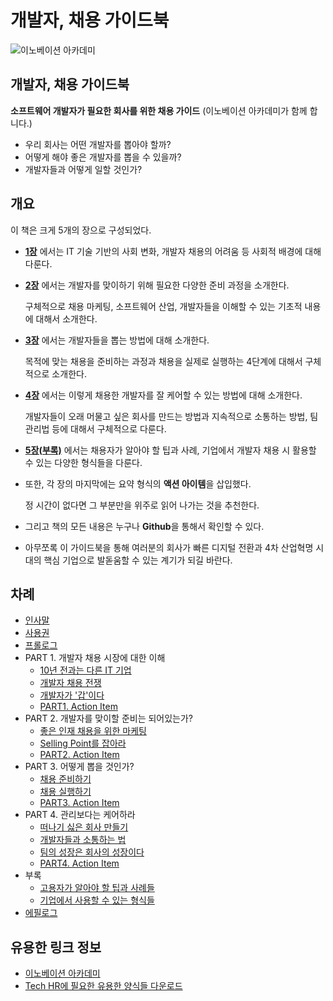 # 개발자, 채용 가이드북

![&#xC774;&#xB178;&#xBCA0;&#xC774;&#xC158; &#xC544;&#xCE74;&#xB370;&#xBBF8;](https://innovationacademy.kr/static/media/img-about-logo-primary.88303c97.svg)

## 개발자, 채용 가이드북

**소프트웨어 개발자가 필요한 회사를 위한 채용 가이드** \(이노베이션 아카데미가 함께 합니다.\)

* 우리 회사는 어떤 개발자를 뽑아야 할까?
* 어떻게 해야 좋은 개발자를 뽑을 수 있을까?
* 개발자들과 어떻게 일할 것인가?

## 개요

이 책은 크게 5개의 장으로 구성되었다.

* **[1장](https://github.com/innovationacademy-kr/tech-hr/tree/master/part1)** 에서는 IT 기술 기반의 사회 변화, 개발자 채용의 어려움 등 사회적 배경에 대해 다룬다.
* **[2장](https://github.com/innovationacademy-kr/tech-hr/tree/master/part2)** 에서는 개발자를 맞이하기 위해 필요한 다양한 준비 과정을 소개한다.

  구체적으로 채용 마케팅, 소프트웨어 산업, 개발자들을 이해할 수 있는 기초적 내용에 대해서 소개한다.

* **[3장](https://github.com/innovationacademy-kr/tech-hr/tree/master/part3)** 에서는 개발자들을 뽑는 방법에 대해 소개한다.

  목적에 맞는 채용을 준비하는 과정과 채용을 실제로 실행하는 4단계에 대해서 구체적으로 소개한다.

* **[4장](https://github.com/innovationacademy-kr/tech-hr/tree/master/part4)** 에서는 이렇게 채용한 개발자를 잘 케어할 수 있는 방법에 대해 소개한다.

  개발자들이 오래 머물고 싶은 회사를 만드는 방법과 지속적으로 소통하는 방법, 팀 관리법 등에 대해서 구체적으로 다룬다.

* **[5장\(부록\)](https://github.com/innovationacademy-kr/tech-hr/tree/master/part5)** 에서는 채용자가 알아야 할 팁과 사례, 기업에서 개발자 채용 시 활용할 수 있는 다양한 형식들을 다룬다.
* 또한, 각 장의 마지막에는 요약 형식의 **액션 아이템**을 삽입했다.

  정 시간이 없다면 그 부분만을 위주로 읽어 나가는 것을 추천한다.

* 그리고 책의 모든 내용은 누구나 **Github**을 통해서 확인할 수 있다.
* 아무쪼록 이 가이드북을 통해 여러분의 회사가 빠른 디지털 전환과 4차 산업혁명 시대의 핵심 기업으로 발돋움할 수 있는 계기가 되길 바란다.

## 차례

* [인사말](https://github.com/innovationacademy-kr/tech-hr/blob/master/greeting.md)
* [사용권](https://github.com/innovationacademy-kr/tech-hr/blob/master/license.md)
* [프롤로그](https://github.com/innovationacademy-kr/tech-hr/blob/master/prologue.md)
* PART 1. 개발자 채용 시장에 대한 이해
  * [10년 전과는 다른 IT 기업](https://github.com/innovationacademy-kr/tech-hr/blob/master/part1/01-or.md)
  * [개발자 채용 전쟁](https://github.com/innovationacademy-kr/tech-hr/blob/master/part1/02-or.md)
  * [개발자가 '갑'이다](https://github.com/innovationacademy-kr/tech-hr/blob/master/part1/03-or.md)
  * [PART1. Action Item](https://github.com/innovationacademy-kr/tech-hr/blob/master/part1/part1-action-item.md)
* PART 2. 개발자를 맞이할 준비는 되어있는가?
  * [좋은 인재 채용을 위한 마케팅](https://github.com/innovationacademy-kr/tech-hr/blob/master/part2/01-or.md)
  * [Selling Point를 잡아라](https://github.com/innovationacademy-kr/tech-hr/blob/master/part2/02-or.md)
  * [PART2. Action Item](https://github.com/innovationacademy-kr/tech-hr/blob/master/part2/part2-action-item.md)
* PART 3. 어떻게 뽑을 것인가?
  * [채용 준비하기](https://github.com/innovationacademy-kr/tech-hr/blob/master/part3/01-or.md)
  * [채용 실행하기](https://github.com/innovationacademy-kr/tech-hr/blob/master/part3/02-or.md)
  * [PART3. Action Item](https://github.com/innovationacademy-kr/tech-hr/blob/master/part3/part3-action-item.md)
* PART 4. 관리보다는 케어하라
  * [떠나기 싫은 회사 만들기](https://github.com/innovationacademy-kr/tech-hr/blob/master/part4/01-or.md)
  * [개발자들과 소통하는 법](https://github.com/innovationacademy-kr/tech-hr/blob/master/part4/02-or.md)
  * [팀의 성장은 회사의 성장이다](https://github.com/innovationacademy-kr/tech-hr/blob/master/part4/03-or.md)
  * [PART4. Action Item](https://github.com/innovationacademy-kr/tech-hr/blob/master/part4/part4-action-item.md)
* 부록
  * [고용자가 알아야 할 팁과 사례들](https://github.com/innovationacademy-kr/tech-hr/blob/master/part5/01-or.md)
  * [기업에서 사용할 수 있는 형식들](https://github.com/innovationacademy-kr/tech-hr/blob/master/part5/02-or.md)
* [에필로그](https://github.com/innovationacademy-kr/tech-hr/blob/master/epilogue.md)

## 유용한 링크 정보

* [이노베이션 아카데미](https://innovationacademy.kr/)
* [Tech HR에 필요한 유용한 양식들 다운로드](https://github.com/innovationacademy-kr/tech-hr/tree/master/download)

